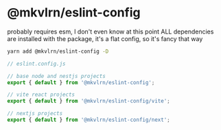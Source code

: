 # @mkvlrn/eslint-config

probably requires esm, I don't even know at this point
ALL dependencies are installed with the package, it's a flat config, so it's fancy that way

```bash
yarn add @mkvlrn/eslint-config -D
```

```js
// eslint.config.js

// base node and nestjs projects
export { default } from '@mkvlrn/eslint-config';

// vite react projects
export { default } from '@mkvlrn/eslint-config/vite';

// nextjs projects
export { default } from '@mkvlrn/eslint-config/next';
```
